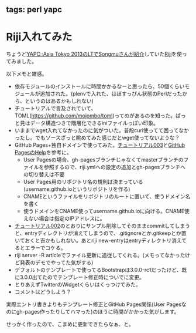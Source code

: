 tags: perl yapc
---
# Riji入れてみた

ちょうど[YAPC::Asia Tokyo 2013のLTでSongmuさんが紹介](http://www.songmu.jp/riji/entry/2013-09-21-yapcasia2013-1.html)していた[Riji](https://github.com/Songmu/p5-Riji)を使ってみました。

以下メモと雑感。

* 依存モジュールのインストールに時間かかるなーと思ったら、50個くらいモジュールが追加された。(plenvで入れた、ほぼすっぴん状態のPerlだったから、というのはあるかもしれない)
* チュートリアルで言及されていて、TOML(<https://github.com/mojombo/toml>)ってのがあるのを知った。ぱっと見はデータ構造つきで階層化できるiniファイルっぽい印象。
* いままでwget入れてなかったのに気がついた。普段curl使ってて困ってなかったし。でもソースざっと眺めてみた感じだとwget使ってないような？
* GitHub Pages+独自ドメインで使ってみた。[チュートリアル003](http://songmu.github.io/p5-Riji/blog/entry/003_publish.html)と[GitHub PagesのHelp](https://help.github.com/categories/20/articles)を参考に。
  * User Pagesの場合、gh-pagesブランチじゃなくてmasterブランチのファイルを参照するので、riji.ymlへの設定の追加とgh-pagesブランチへの切り替えは不要
  * User Pages用のリポジトリ名の規則は決まっている(username.github.ioというリポジトリを作る)
  * CNAMEというファイルをリポジトリのルートに置いて、使うドメイン名を書く
  * 使うドメインをCNAME使ってusername.github.ioに向ける。CNAME使えない場合は指定のIPアドレスに。
* [チュートリアル002](http://songmu.github.io/p5-Riji/blog/entry/002_edit.html)のとおりにサンプル削除してそのままcommitしてしまうと、entryディレクトリが消えてしまうので、.gitignoreとか.gitkeepとか置いておくと吉かもしれない。あとriji new-entryはentryディレクトリ消えてるとエラーでコケる。
* riji server -R articleでファイル更新に追従してくれる。(メモってなかったけど発表のデモでやってた気がする)
* デフォルトのテンプレートで使ってるBootstrapは3.0.0-rc1だったけど、既に3.0.0出てたのでテンプレート修正時についでに変更。
* とりあえずTwitterのWidgetくらいはくっつけてみた。
* コメントはどうしよう？

実際エントリ書きよりもテンプレート修正とGitHub Pages関係(User Pagesなのにgh-pages作ったりしてハマった)のほうに時間がかかった気がします。

せっかく作ったので、こまめに更新できたらなぁ、と。

